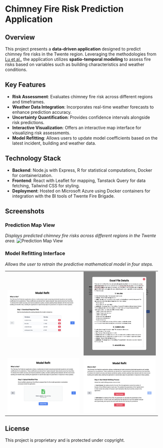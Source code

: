 # Chimney Fire Risk Prediction Application

## Overview

This project presents a **data-driven application** designed to predict chimney fire risks in the Twente region. Leveraging the methodologies from [Lu et al.](https://projecteuclid.org/journals/annals-of-applied-statistics/volume-17/issue-4/Data-driven-chimney-fire-risk-prediction-using-machine-learning-and/10.1214/23-AOAS1752.short), the application utilizes **spatio-temporal modeling** to assess fire risks based on variables such as building characteristics and weather conditions.

## Key Features

- **Risk Assessment**: Evaluates chimney fire risk across different regions and timeframes.
- **Weather Data Integration**: Incorporates real-time weather forecasts to enhance prediction accuracy.
- **Uncertainty Quantification**: Provides confidence intervals alongside risk predictions.
- **Interactive Visualization**: Offers an interactive map interface for visualizing risk assessments.
- **Model Refitting**: Allows users to update model coefficients based on the latest incident, building and weather data.

## Technology Stack

- **Backend**: Node.js with Express, R for statistical computations, Docker for containerization.
- **Frontend**: React with Leaflet for mapping, Tanstack Query for data fetching, Tailwind CSS for styling.
- **Deployment**: Hosted on Microsoft Azure using Docker containers for integration with the BI tools of Twente Fire Brigade.

## Screenshots

### Prediction Map View

_Displays predicted chimney fire risks across different regions in the Twente area._
<img src="./screenshots/front-end_s0-1.png" alt="Prediction Map View" width="600"/>

### Model Refitting Interface

_Allows the user to retrain the predictive mathematical model in four steps._

<table>
  <tr>
    <td><img src="./screenshots/front-end_s1-1.png" alt="Risk Details" width="400"/></td>
    <td><img src="./screenshots/front-end_s2-1.png" alt="Historical Data" width="400"/></td>
  </tr>
  <tr>
    <td><img src="./screenshots/front-end_s3-1.png" alt="Model Refitting" width="400"/></td>
    <td><img src="./screenshots/front-end_s4-1.png" alt="Model Refitting" width="400"/></td>
  </tr>
</table>

## License

This project is proprietary and is protected under copyright.
